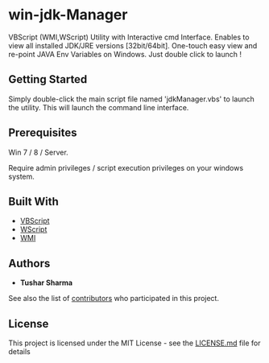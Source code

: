 # win-jdk-Manager

VBScript (WMI,WScript) Utility with Interactive cmd Interface. Enables to view all  installed JDK/JRE versions [32bit/64bit]. One-touch easy view and re-point JAVA Env Variables on Windows. Just double click to launch !

## Getting Started

Simply double-click the main script file named 'jdkManager.vbs' to launch the utility. This will launch the command line interface.

## Prerequisites

Win 7 / 8 / Server.

Require admin privileges / script execution privileges on your windows system.

## Built With

* [VBScript](https://docs.microsoft.com/en-us/dotnet/visual-basic/language-reference/)
* [WScript](https://docs.microsoft.com/en-us/previous-versions/windows/it-pro/windows-server-2003/cc738350(v=ws.10)) 
* [WMI](https://docs.microsoft.com/en-us/windows/desktop/wmisdk/using-wmi)

## Authors

* **Tushar Sharma**

See also the list of [contributors](https://github.com/your/project/contributors) who participated in this project.

## License

This project is licensed under the MIT License - see the [LICENSE.md](LICENSE.md) file for details

